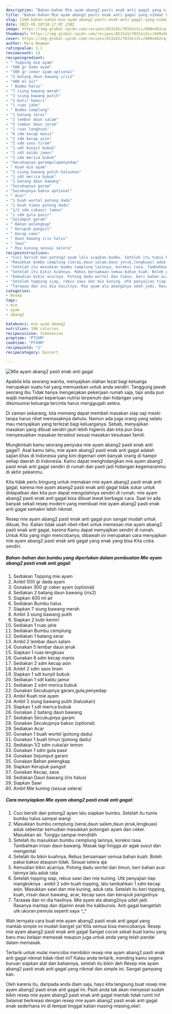 ```yaml
---
description: "Bahan-bahan Mie ayam abang2 pasti enak anti gagal yang nikmat Untuk Jualan"
title: "Bahan-bahan Mie ayam abang2 pasti enak anti gagal yang nikmat Untuk Jualan"
slug: 1190-bahan-bahan-mie-ayam-abang2-pasti-enak-anti-gagal-yang-nikmat-untuk-jualan
date: 2021-05-28T10:17:07.238Z
image: https://img-global.cpcdn.com/recipes/6531d1c7033e13cc/680x482cq70/mie-ayam-abang2-pasti-enak-anti-gagal-foto-resep-utama.jpg
thumbnail: https://img-global.cpcdn.com/recipes/6531d1c7033e13cc/680x482cq70/mie-ayam-abang2-pasti-enak-anti-gagal-foto-resep-utama.jpg
cover: https://img-global.cpcdn.com/recipes/6531d1c7033e13cc/680x482cq70/mie-ayam-abang2-pasti-enak-anti-gagal-foto-resep-utama.jpg
author: Myra Newman
ratingvalue: 3.1
reviewcount: 14
recipeingredient:
- " Topping mie ayam"
- "500 gr dada ayam"
- "300 gr ceker ayam optional"
- "2 batang daun bawang iris2"
- "400 ml air"
- " Bumbu halus"
- "7 siung bawang merah"
- "3 siung bawang putih"
- "2 butir kemiri"
- "1 ruas jahe"
- " Bumbu cemplung"
- "1 batang serai"
- "2 lembar daun salam"
- "5 lembar daun jeruk"
- "1 ruas lengkuas"
- "6 sdm kecap manis"
- "2 sdm kecap asin"
- "2 sdm saos tiram"
- "1 sdt kunyit bubuk"
- "1 sdt kaldu jamur"
- "2 sdm merica bubuk"
- "Secukupnya garamgulapenyedap"
- " Kuah mie ayam"
- "2 siung bawang putih haluskan"
- "1 sdt merica bubuk"
- "2 batang daun bawang"
- "Secukupnya garam"
- "Secukupnya bakso optional"
- " Acar"
- "1 buah wortel potong dadu"
- "1 buah timun potong dadu"
- "1/2 sdm cukaair lemon"
- "1 sdm gula pasir"
- "Sejumput garam"
- " Bahan pelengkap"
- " Kerupuk pangsit"
- " Kecap saos"
- " Daun bawang iris halus"
- " Sawi"
- " Mie kuning sesuai selera"
recipeinstructions:
- "Cuci bersih dan potong2 ayam lalu siapkan bumbu. Setelah itu tumis bumbu halus sampai wangi"
- "Masukkan bumbu cemplung (serai,daun salam,daun jeruk,lengkuas) aduk sebentar kemudian masukkan potongan ayam dan ceker. Masukkan air. Tunggu sampai mendidih"
- "Setelah itu masukkan bumbu cemplung lainnya, koreksi rasa. Tambahkan irisan daun bawang. Masak lagi hingga air agak susut dan mengental"
- "Setelah itu bikin kuahnya. Rebus bersamaan semua bahan kuah. Boleh pakai bakso ataupun tidak. Sesuai selera aja"
- "Kemudian bikin acarnya. Potong dadu wortel dan timun, beri bahan acar lainnya lalu aduk rata"
- "Setelah topping siap, rebus sawi dan mie kuning. Utk penyajian tiap mangkoknya : ambil 2 sdm kuah topping, lalu tambahkan 1 sdm kecap asin. Masukkan sawi dan mie kuning, aduk rata. Setelah itu beri topping, kuah, irisan daun bawang, acar, kecap saos dan kerupuk pangsitnya"
- "Taraaaa dan ini dia hasilnya. Mie ayam ala abang2nya udah jadi. Rasanya mantap dan dijamin enak lho kakbunsis. Anti gagal bangetlah utk ukuran pemula seperti saya ^_^"
categories:
- Resep
tags:
- mie
- ayam
- abang2

katakunci: mie ayam abang2 
nutrition: 190 calories
recipecuisine: Indonesian
preptime: "PT26M"
cooktime: "PT49M"
recipeyield: "2"
recipecategory: Dessert

---
```



![Mie ayam abang2 pasti enak anti gagal](https://img-global.cpcdn.com/recipes/6531d1c7033e13cc/680x482cq70/mie-ayam-abang2-pasti-enak-anti-gagal-foto-resep-utama.jpg)

Apabila kita seorang wanita, menyajikan olahan lezat bagi keluarga merupakan suatu hal yang memuaskan untuk anda sendiri. Tanggung jawab seorang ibu Tidak hanya mengerjakan pekerjaan rumah saja, tapi anda pun wajib memastikan keperluan nutrisi terpenuhi dan hidangan yang dikonsumsi keluarga tercinta harus menggugah selera.

Di zaman  sekarang, kita memang dapat membeli masakan siap saji meski tanpa harus ribet memasaknya dahulu. Namun ada juga orang yang selalu mau menyajikan yang terlezat bagi keluarganya. Sebab, menyajikan masakan yang dibuat sendiri jauh lebih higienis dan kita pun bisa menyesuaikan masakan tersebut sesuai masakan kesukaan famili. 



Mungkinkah kamu seorang penyuka mie ayam abang2 pasti enak anti gagal?. Asal kamu tahu, mie ayam abang2 pasti enak anti gagal adalah sajian khas di Indonesia yang kini digemari oleh banyak orang di hampir setiap daerah di Indonesia. Kamu dapat menghidangkan mie ayam abang2 pasti enak anti gagal sendiri di rumah dan pasti jadi hidangan kegemaranmu di akhir pekanmu.

Kita tidak perlu bingung untuk memakan mie ayam abang2 pasti enak anti gagal, karena mie ayam abang2 pasti enak anti gagal tidak sukar untuk didapatkan dan kita pun dapat mengolahnya sendiri di rumah. mie ayam abang2 pasti enak anti gagal bisa dibuat lewat berbagai cara. Saat ini ada banyak sekali resep modern yang membuat mie ayam abang2 pasti enak anti gagal semakin lebih nikmat.

Resep mie ayam abang2 pasti enak anti gagal pun sangat mudah untuk dibuat, lho. Kalian tidak usah ribet-ribet untuk memesan mie ayam abang2 pasti enak anti gagal, karena Kamu dapat menyajikan sendiri di rumah. Untuk Kita yang ingin mencobanya, dibawah ini merupakan cara menyajikan mie ayam abang2 pasti enak anti gagal yang enak yang bisa Kita coba sendiri.

<!--inarticleads1-->

##### Bahan-bahan dan bumbu yang diperlukan dalam pembuatan Mie ayam abang2 pasti enak anti gagal:

1. Sediakan  Topping mie ayam
1. Ambil 500 gr dada ayam
1. Gunakan 300 gr ceker ayam (optional)
1. Sediakan 2 batang daun bawang (iris2)
1. Siapkan 400 ml air
1. Sediakan  Bumbu halus
1. Siapkan 7 siung bawang merah
1. Ambil 3 siung bawang putih
1. Siapkan 2 butir kemiri
1. Sediakan 1 ruas jahe
1. Sediakan  Bumbu cemplung
1. Sediakan 1 batang serai
1. Ambil 2 lembar daun salam
1. Gunakan 5 lembar daun jeruk
1. Siapkan 1 ruas lengkuas
1. Gunakan 6 sdm kecap manis
1. Sediakan 2 sdm kecap asin
1. Ambil 2 sdm saos tiram
1. Siapkan 1 sdt kunyit bubuk
1. Sediakan 1 sdt kaldu jamur
1. Sediakan 2 sdm merica bubuk
1. Gunakan Secukupnya garam,gula,penyedap
1. Ambil  Kuah mie ayam
1. Ambil 2 siung bawang putih (haluskan)
1. Siapkan 1 sdt merica bubuk
1. Gunakan 2 batang daun bawang
1. Sediakan Secukupnya garam
1. Gunakan Secukupnya bakso (optional)
1. Sediakan  Acar
1. Gunakan 1 buah wortel (potong dadu)
1. Gunakan 1 buah timun (potong dadu)
1. Sediakan 1/2 sdm cuka/air lemon
1. Gunakan 1 sdm gula pasir
1. Gunakan Sejumput garam
1. Gunakan  Bahan pelengkap
1. Siapkan  Kerupuk pangsit
1. Gunakan  Kecap, saos
1. Sediakan  Daun bawang (iris halus)
1. Siapkan  Sawi
1. Ambil  Mie kuning (sesuai selera)




<!--inarticleads2-->

##### Cara menyiapkan Mie ayam abang2 pasti enak anti gagal:

1. Cuci bersih dan potong2 ayam lalu siapkan bumbu. Setelah itu tumis bumbu halus sampai wangi
1. Masukkan bumbu cemplung (serai,daun salam,daun jeruk,lengkuas) aduk sebentar kemudian masukkan potongan ayam dan ceker. Masukkan air. Tunggu sampai mendidih
1. Setelah itu masukkan bumbu cemplung lainnya, koreksi rasa. Tambahkan irisan daun bawang. Masak lagi hingga air agak susut dan mengental
1. Setelah itu bikin kuahnya. Rebus bersamaan semua bahan kuah. Boleh pakai bakso ataupun tidak. Sesuai selera aja
1. Kemudian bikin acarnya. Potong dadu wortel dan timun, beri bahan acar lainnya lalu aduk rata
1. Setelah topping siap, rebus sawi dan mie kuning. Utk penyajian tiap mangkoknya : ambil 2 sdm kuah topping, lalu tambahkan 1 sdm kecap asin. Masukkan sawi dan mie kuning, aduk rata. Setelah itu beri topping, kuah, irisan daun bawang, acar, kecap saos dan kerupuk pangsitnya
1. Taraaaa dan ini dia hasilnya. Mie ayam ala abang2nya udah jadi. Rasanya mantap dan dijamin enak lho kakbunsis. Anti gagal bangetlah utk ukuran pemula seperti saya ^_^




Wah ternyata cara buat mie ayam abang2 pasti enak anti gagal yang mantab simple ini mudah banget ya! Kita semua bisa mencobanya. Resep mie ayam abang2 pasti enak anti gagal Sangat cocok sekali buat kamu yang baru mau belajar memasak maupun juga untuk anda yang telah pandai dalam memasak.

Tertarik untuk mulai mencoba membikin resep mie ayam abang2 pasti enak anti gagal nikmat tidak ribet ini? Kalau anda tertarik, mending kamu segera buruan siapkan alat dan bahannya, setelah itu bikin deh Resep mie ayam abang2 pasti enak anti gagal yang nikmat dan simple ini. Sangat gampang kan. 

Oleh karena itu, daripada anda diam saja, hayo kita langsung buat resep mie ayam abang2 pasti enak anti gagal ini. Pasti anda tak akan menyesal sudah bikin resep mie ayam abang2 pasti enak anti gagal mantab tidak rumit ini! Selamat berkreasi dengan resep mie ayam abang2 pasti enak anti gagal enak sederhana ini di tempat tinggal kalian masing-masing,oke!.

